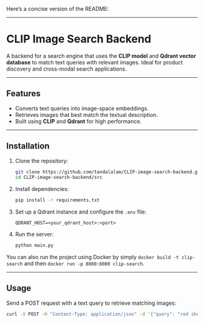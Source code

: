 Here’s a concise version of the README:  

---

# CLIP Image Search Backend  

A backend for a search engine that uses the **CLIP model** and **Qdrant vector database** to match text queries with relevant images. Ideal for product discovery and cross-modal search applications.  

---

## Features  
- Converts text queries into image-space embeddings.  
- Retrieves images that best match the textual description.  
- Built using **CLIP** and **Qdrant** for high performance.  

---

## Installation  

1. Clone the repository:  
   ```bash
   git clone https://github.com/tandalalam/CLIP-image-search-backend.git  
   cd CLIP-image-search-backend/src  
   ```  

2. Install dependencies:  
   ```bash
   pip install -r requirements.txt  
   ```  

3. Set up a Qdrant instance and configure the `.env` file:  
   ```env
   QDRANT_HOST=<your_qdrant_host>:<port>  
   ```  

4. Run the server:  
   ```bash
   python main.py  
   ```  

You can also run the project using Docker by simply `docker build -t clip-search` and then `docker run -p 8080:8080 clip-search`.

---

## Usage  

Send a POST request with a text query to retrieve matching images:  
```bash
curl -X POST -H "Content-Type: application/json" -d '{"query": "red shoes"}' http://localhost:8080/search  
```  

